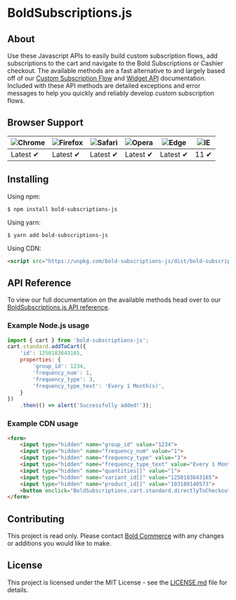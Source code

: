 # BoldSubscriptions.js

## About

Use these Javascript APIs to easily build custom subscription flows, add subscriptions to the cart and navigate to the Bold Subscriptions or Cashier checkout. The available methods are a fast alternative to and largely based off of our [Custom Subscription Flow](https://docs.boldapps.net/subscriptions/storefront#custom-subscription-flow) and [Widget API](https://docs.boldapps.net/subscriptions/storefront#widget-api) documentation. Included with these API methods are detailed exceptions and error messages to help you quickly and reliably develop custom subscription flows.

## Browser Support

![Chrome](https://raw.github.com/alrra/browser-logos/master/src/chrome/chrome_48x48.png) | ![Firefox](https://raw.github.com/alrra/browser-logos/master/src/firefox/firefox_48x48.png) | ![Safari](https://raw.github.com/alrra/browser-logos/master/src/safari/safari_48x48.png) | ![Opera](https://raw.github.com/alrra/browser-logos/master/src/opera/opera_48x48.png) | ![Edge](https://raw.github.com/alrra/browser-logos/master/src/edge/edge_48x48.png) | ![IE](https://raw.github.com/alrra/browser-logos/master/src/archive/internet-explorer_9-11/internet-explorer_9-11_48x48.png) |
--- | --- | --- | --- | --- | --- |
Latest ✔ | Latest ✔ | Latest ✔ | Latest ✔ | Latest ✔ | 11 ✔ |

## Installing

Using npm:

```shell
$ npm install bold-subscriptions-js
```

Using yarn:

```shell
$ yarn add bold-subscriptions-js
```

Using CDN:

```html
<script src="https://unpkg.com/bold-subscriptions-js/dist/bold-subscriptions-js.min.js"></script>
```

## API Reference

To view our full documentation on the available methods head over to our [BoldSubscriptions.js API reference](https://docs.boldapps.net/subscriptions/storefront#boldsubscriptions-js).

### Example Node.js usage

```javascript
import { cart } from 'bold-subscriptions-js';
cart.standard.addToCart({
	'id': 1250183643165,
	properties: {
		'group_id': 1234,
		'frequency_num': 1,
		'frequency_type': 3,
		'frequency_type_text': 'Every 1 Month(s)',
    }
})
    .then(() => alert('Successfully added!'));
```


### Example CDN usage

```html
<form>
    <input type="hidden" name="group_id" value="1234">
    <input type="hidden" name="frequency_num" value="1">
    <input type="hidden" name="frequency_type" value="3">
    <input type="hidden" name="frequency_type_text" value="Every 1 Month(s)">
    <input type="hidden" name="quantities[]" value="1">
    <input type="hidden" name="variant_id[]" value="1250183643165">
    <input type="hidden" name="product_id[]" value="103180140573">
    <button onclick="BoldSubscriptions.cart.standard.directlyToCheckout(event)">Checkout</button>
</form>
```

## Contributing

This project is read only. Please contact [Bold Commerce](https://boldcommerce.com/) with any changes or additions you would like to make.

## License

This project is licensed under the MIT License - see the [LICENSE.md](LICENSE.md) file for details.
